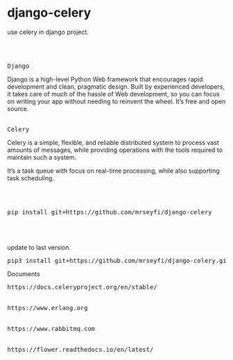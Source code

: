 # django-celery
use celery in django project.

<BR/>

<BR/>
<div class="highlight highlight-source-js"><pre>
Django
</pre></div>
Django is a high-level Python Web framework that encourages rapid development and clean, pragmatic design. Built by experienced developers, it takes care of much of the hassle of Web development, so you can focus on writing your app without needing to reinvent the wheel. It’s free and open source.
<BR/>
<BR/>



<div class="highlight highlight-source-js">
<pre>
Celery
</pre>
</div>
Celery is a simple, flexible, and reliable distributed system to process vast amounts of messages, while providing operations with the tools required to maintain such a system.

It’s a task queue with focus on real-time processing, while also supporting task scheduling.
</div>


<BR/>
<BR/>

<div class="highlight highlight-source-js"><pre>
pip install git+https://github.com/mrseyfi/django-celery
</pre></div>

<BR/>
<BR/>

<BR/>
update to last version.
<div class="highlight highlight-source-js"><pre>
pip3 install git+https://github.com/mrseyfi/django-celery.git --upgrade
</pre></div>

Documents
<div class="highlight highlight-source-js"><pre>
https://docs.celeryproject.org/en/stable/
<BR/>
https://www.erlang.org
<BR/>
https://www.rabbitmq.com
<BR/>
https://flower.readthedocs.io/en/latest/
</pre></div>
<BR/>
<BR/>